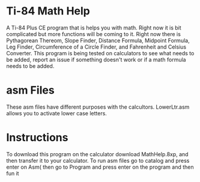# Ti-84 Math Help
A Ti-84 Plus CE program that is helps you with math. Right now it is bit complicated but more functions will be coming to it. Right now there
is Pythagorean Thereom, Slope Finder, Distance Formula, Midpoint Formula, Leg Finder, Circumference of a Circle Finder, and Fahrenheit and Celsius Converter. This program is
being tested on calculators to see what needs to be added, report an issue if something doesn't work or if a math formula needs to be added.

# asm Files
These asm files have different purposes with the calcultors. LowerLtr.asm allows you to activate lower case letters.

# Instructions
To download this program on the calculator download MathHelp.8xp, and then transfer it to your calculator.
To run asm files go to catalog and press enter on Asm( then go to Program and press enter on the program and then fun it
